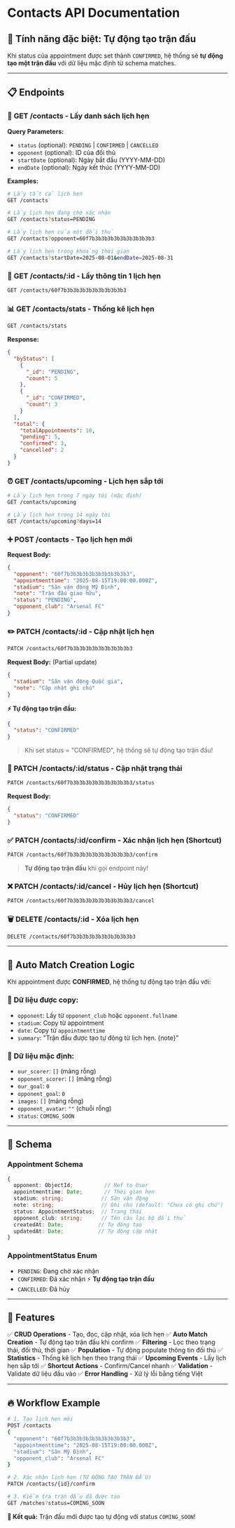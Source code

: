 # Contacts API Documentation

## 🎯 **Tính năng đặc biệt: Tự động tạo trận đấu**

Khi status của appointment được set thành `CONFIRMED`, hệ thống sẽ **tự động tạo một trận đấu** với dữ liệu mặc định từ schema matches.

---

## 📋 Endpoints

### 📅 **GET /contacts** - Lấy danh sách lịch hẹn

**Query Parameters:**
- `status` (optional): `PENDING` | `CONFIRMED` | `CANCELLED`
- `opponent` (optional): ID của đối thủ
- `startDate` (optional): Ngày bắt đầu (YYYY-MM-DD)
- `endDate` (optional): Ngày kết thúc (YYYY-MM-DD)

**Examples:**
```bash
# Lấy tất cả lịch hẹn
GET /contacts

# Lấy lịch hẹn đang chờ xác nhận
GET /contacts?status=PENDING

# Lấy lịch hẹn của một đối thủ
GET /contacts?opponent=60f7b3b3b3b3b3b3b3b3b3b3

# Lấy lịch hẹn trong khoảng thời gian
GET /contacts?startDate=2025-08-01&endDate=2025-08-31
```

### 🎯 **GET /contacts/:id** - Lấy thông tin 1 lịch hẹn

```bash
GET /contacts/60f7b3b3b3b3b3b3b3b3b3b3
```

### 📊 **GET /contacts/stats** - Thống kê lịch hẹn

```bash
GET /contacts/stats
```

**Response:**
```json
{
  "byStatus": [
    {
      "_id": "PENDING",
      "count": 5
    },
    {
      "_id": "CONFIRMED", 
      "count": 3
    }
  ],
  "total": {
    "totalAppointments": 10,
    "pending": 5,
    "confirmed": 3,
    "cancelled": 2
  }
}
```

### ⏰ **GET /contacts/upcoming** - Lịch hẹn sắp tới

```bash
# Lấy lịch hẹn trong 7 ngày tới (mặc định)
GET /contacts/upcoming

# Lấy lịch hẹn trong 14 ngày tới
GET /contacts/upcoming?days=14
```

### ➕ **POST /contacts** - Tạo lịch hẹn mới

**Request Body:**
```json
{
  "opponent": "60f7b3b3b3b3b3b3b3b3b3b3",
  "appointmenttime": "2025-08-15T19:00:00.000Z",
  "stadium": "Sân vận động Mỹ Đình",
  "note": "Trận đấu giao hữu",
  "status": "PENDING",
  "opponent_club": "Arsenal FC"
}
```

### ✏️ **PATCH /contacts/:id** - Cập nhật lịch hẹn

```bash
PATCH /contacts/60f7b3b3b3b3b3b3b3b3b3b3
```

**Request Body:** (Partial update)
```json
{
  "stadium": "Sân vận động Quốc gia",
  "note": "Cập nhật ghi chú"
}
```

**⚡ Tự động tạo trận đấu:**
```json
{
  "status": "CONFIRMED"
}
```
> Khi set status = "CONFIRMED", hệ thống sẽ tự động tạo trận đấu!

### 🔄 **PATCH /contacts/:id/status** - Cập nhật trạng thái

```bash
PATCH /contacts/60f7b3b3b3b3b3b3b3b3b3b3/status
```

**Request Body:**
```json
{
  "status": "CONFIRMED"
}
```

### ✅ **PATCH /contacts/:id/confirm** - Xác nhận lịch hẹn (Shortcut)

```bash
PATCH /contacts/60f7b3b3b3b3b3b3b3b3b3b3/confirm
```

> **Tự động tạo trận đấu** khi gọi endpoint này!

### ❌ **PATCH /contacts/:id/cancel** - Hủy lịch hẹn (Shortcut)

```bash
PATCH /contacts/60f7b3b3b3b3b3b3b3b3b3b3/cancel
```

### 🗑️ **DELETE /contacts/:id** - Xóa lịch hẹn

```bash
DELETE /contacts/60f7b3b3b3b3b3b3b3b3b3b3
```

---

## 🤖 **Auto Match Creation Logic**

Khi appointment được **CONFIRMED**, hệ thống tự động tạo trận đấu với:

### 📝 **Dữ liệu được copy:**
- `opponent`: Lấy từ `opponent_club` hoặc `opponent.fullname`
- `stadium`: Copy từ appointment
- `date`: Copy từ `appointmenttime`
- `summary`: "Trận đấu được tạo tự động từ lịch hẹn. {note}"

### 🔧 **Dữ liệu mặc định:**
- `our_scorer`: `[]` (mảng rỗng)
- `opponent_scorer`: `[]` (mảng rỗng)
- `our_goal`: `0`
- `opponent_goal`: `0`
- `images`: `[]` (mảng rỗng)
- `opponent_avatar`: `""` (chuỗi rỗng)
- `status`: `COMING_SOON`

---

## 📝 Schema

### Appointment Schema
```typescript
{
  opponent: ObjectId;          // Ref to User
  appointmenttime: Date;       // Thời gian hẹn
  stadium: string;            // Sân vận động
  note: string;               // Ghi chú (default: "Chưa có ghi chú")
  status: AppointmentStatus;  // Trạng thái
  opponent_club: string;      // Tên câu lạc bộ đối thủ
  createdAt: Date;           // Tự động tạo
  updatedAt: Date;           // Tự động cập nhật
}
```

### AppointmentStatus Enum
- `PENDING`: Đang chờ xác nhận
- `CONFIRMED`: Đã xác nhận ⚡ **Tự động tạo trận đấu**
- `CANCELLED`: Đã hủy

---

## 🚀 Features

✅ **CRUD Operations** - Tạo, đọc, cập nhật, xóa lịch hẹn
✅ **Auto Match Creation** - Tự động tạo trận đấu khi confirm
✅ **Filtering** - Lọc theo trạng thái, đối thủ, thời gian
✅ **Population** - Tự động populate thông tin đối thủ
✅ **Statistics** - Thống kê lịch hẹn theo trạng thái
✅ **Upcoming Events** - Lấy lịch hẹn sắp tới
✅ **Shortcut Actions** - Confirm/Cancel nhanh
✅ **Validation** - Validate dữ liệu đầu vào
✅ **Error Handling** - Xử lý lỗi bằng tiếng Việt

---

## 🔥 **Workflow Example**

```bash
# 1. Tạo lịch hẹn mới
POST /contacts
{
  "opponent": "60f7b3b3b3b3b3b3b3b3b3b3",
  "appointmenttime": "2025-08-15T19:00:00.000Z",
  "stadium": "Sân Mỹ Đình",
  "opponent_club": "Arsenal FC"
}

# 2. Xác nhận lịch hẹn (TỰ ĐỘNG TẠO TRẬN ĐẤU)
PATCH /contacts/{id}/confirm

# 3. Kiểm tra trận đấu đã được tạo
GET /matches?status=COMING_SOON
```

**🎯 Kết quả:** Trận đấu mới được tạo tự động với status `COMING_SOON`!
